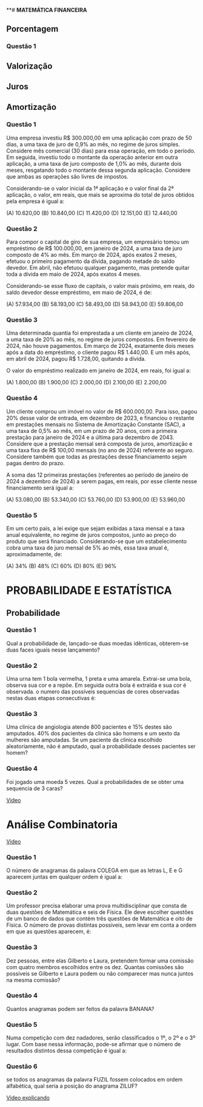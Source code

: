 **# **MATEMÁTICA FINANCEIRA**

## Porcentagem

### Questão 1

## Valorização

## Juros

## Amortização

### Questão 1

Uma empresa investiu R$ 300.000,00 em uma aplicação com prazo de 50 dias, a uma taxa de juro de 0,9% ao mês, no regime de juros simples. Considere mês comercial (30 dias) para essa operação, em todo o período. Em seguida, investiu todo o montante da operação anterior em outra aplicação, a uma taxa de juro composto de 1,0% ao mês, durante dois meses, resgatando todo o montante dessa segunda aplicação. Considere que ambas as operações são livres de impostos.

Considerando-se o valor inicial da 1ª aplicação e o valor final da 2ª aplicação, o valor, em reais, que mais se aproxima do total de juros obtidos pela empresa é igual a:

(A) 10.620,00
(B) 10.840,00
(C) 11.420,00
(D) 12.151,00
(E) 12.440,00

### Questão 2

Para compor o capital de giro de sua empresa, um empresário tomou um empréstimo de R$ 100.000,00, em janeiro de 2024, a uma taxa de juro composto de 4% ao mês. Em março de 2024, após exatos 2 meses, efetuou o primeiro pagamento da dívida, pagando metade do saldo devedor. Em abril, não efetuou qualquer pagamento, mas pretende quitar toda a dívida em maio de 2024, após exatos 4 meses.

Considerando-se esse fluxo de capitais, o valor mais próximo, em reais, do saldo devedor desse empréstimo, em maio de 2024, é de:

(A) 57.934,00
(B) 58.193,00
(C) 58.493,00
(D) 58.943,00
(E) 59.806,00

### Questão 3

Uma determinada quantia foi emprestada a um cliente em janeiro de 2024, a uma taxa de 20% ao mês, no regime de juros compostos. Em fevereiro de 2024, não houve pagamentos. Em março de 2024, exatamente dois meses após a data do empréstimo, o cliente pagou R$ 1.440,00. E um mês após, em abril de 2024, pagou R$ 1.728,00, quitando a dívida.

O valor do empréstimo realizado em janeiro de 2024, em reais, foi igual a:

(A) 1.800,00
(B) 1.900,00
(C) 2.000,00
(D) 2.100,00
(E) 2.200,00

### Questão 4

Um cliente comprou um imóvel no valor de R$ 600.000,00. Para isso, pagou 20% desse valor de entrada, em dezembro de 2023, e financiou o restante em prestações mensais no Sistema de Amortização Constante (SAC), a uma taxa de 0,5% ao mês, em um prazo de 20 anos, com a primeira prestação para janeiro de 2024 e a última para dezembro de 2043. Considere que a prestação mensal será composta de juros, amortização e uma taxa fixa de R$ 100,00 mensais (no ano de 2024) referente ao seguro. Considere também que todas as prestações desse financiamento sejam pagas dentro do prazo.

A soma das 12 primeiras prestações (referentes ao período de janeiro de 2024 a dezembro de 2024) a serem pagas, em reais, por esse cliente nesse financiamento será igual a:

(A) 53.080,00
(B) 53.340,00
(C) 53.760,00
(D) 53.900,00
(E) 53.960,00

### Questão 5

Em um certo país, a lei exige que sejam exibidas a taxa mensal e a taxa anual equivalente, no regime de juros compostos, junto ao preço do produto que será financiado. Considerando-se que um estabelecimento cobra uma taxa de juro mensal de 5% ao mês, essa taxa anual é, aproximadamente, de:

(A) 34%
(B) 48%
(C) 60%
(D) 80%
(E) 96%


# **PROBABILIDADE E ESTATÍSTICA**

## Probabilidade

### Questão 1

Qual a probabilidade de, lançado-se duas moedas idênticas, obterem-se duas faces iguais nesse lançamento?

### Questão 2

Uma urna tem 1 bola vermelha, 1 preta e uma amarela. Extrai-se uma bola, observa sua cor e a repõe. Em seguida outra bola é extraída e sua cor é observada. o numero das possíveis sequencias de cores observadas nestas duas etapas consecutivas é:

### Questão 3

Uma clinica de angiologia atende 800 pacientes e 15% destes são amputados. 40% dos pacientes da clinica são homens e um sexto da mulheres são amputadas. Se um paciente da clinica escolhido aleatoriamente, não é amputado, qual a probabilidade desses pacientes ser homem?

### Questão 4

Foi jogado uma moeda 5 vezes. Qual a probabilidades de se obter uma sequencia de 3 caras?

[Video](https://www.youtube.com/watch?v=TBT2OzPoI9A&ab_channel=PraticandoMatem%C3%A1ticacomMaiconMeneguci)

# **Análise Combinatoria**

[Video](https://www.youtube.com/watch?v=RgR4-Pt1D8s&t=1627s&ab_channel=PraticandoMatem%C3%A1ticacomMaiconMeneguci)

### Questão 1

O número de anagramas da palavra COLEGA em que as letras L, E e G aparecem juntas em qualquer ordem é igual a:

### Questão 2

Um professor precisa elaborar uma prova multidisciplinar que consta de duas questões de Matemática e seis de Física. Ele deve escolher questões de um banco de dados que contém três questões de Matemática e oito de Física. O número de provas distintas possíveis, sem levar em conta a ordem em que as questões aparecem, é:

### Questão 3

Dez pessoas, entre elas Gilberto e Laura, pretendem formar uma comissão com quatro membros escolhidos entre os dez. Quantas comissões são possíveis se Gilberto e Laura podem ou não comparecer mas nunca juntos na mesma comissão? 

### Questão 4

Quantos anagramas podem ser feitos da palavra BANANA?

### Questão 5

Numa competição com dez nadadores, serão classificados o 1º, o 2º e o 3º lugar. Com base nessa informação, pode-se afirmar que o número de resultados distintos dessa competição é igual a:

### Questão 6

se todos os anagramas da palavra FUZIL fossem colocados em ordem alfabética, qual seria a posição do anagrama ZILUF?

[Video explicando](https://www.youtube.com/watch?v=2enA0O5K3V0&ab_channel=PraticandoMatem%C3%A1ticacomMaiconMeneguci)